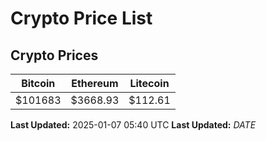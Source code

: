 # Crypto Price List

## Crypto Prices
| Bitcoin | Ethereum | Litecoin |
| ------- | -------- | -------- |
| $101683 | $3668.93 | $112.61 |
**Last Updated:** 2025-01-07 05:40 UTC
**Last Updated:** $DATE$

